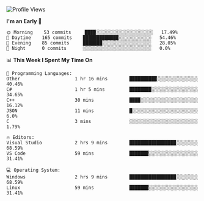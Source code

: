 <!--START_SECTION:waka-->
![Profile Views](http://img.shields.io/badge/Profile%20Views-49-blue)

**I'm an Early 🐤** 

```text
🌞 Morning    53 commits     ████░░░░░░░░░░░░░░░░░░░░░   17.49% 
🌆 Daytime    165 commits    █████████████░░░░░░░░░░░░   54.46% 
🌃 Evening    85 commits     ███████░░░░░░░░░░░░░░░░░░   28.05% 
🌙 Night      0 commits      ░░░░░░░░░░░░░░░░░░░░░░░░░   0.0%

```


📊 **This Week I Spent My Time On** 

```text
💬 Programming Languages: 
Other                    1 hr 16 mins        ██████████░░░░░░░░░░░░░░░   40.46% 
C#                       1 hr 5 mins         ████████░░░░░░░░░░░░░░░░░   34.65% 
C++                      30 mins             ████░░░░░░░░░░░░░░░░░░░░░   16.12% 
JSON                     11 mins             █░░░░░░░░░░░░░░░░░░░░░░░░   6.0% 
C                        3 mins              ░░░░░░░░░░░░░░░░░░░░░░░░░   1.79%

🔥 Editors: 
Visual Studio            2 hrs 9 mins        █████████████████░░░░░░░░   68.59% 
VS Code                  59 mins             ███████░░░░░░░░░░░░░░░░░░   31.41%

💻 Operating System: 
Windows                  2 hrs 9 mins        █████████████████░░░░░░░░   68.59% 
Linux                    59 mins             ███████░░░░░░░░░░░░░░░░░░   31.41%

```


<!--END_SECTION:waka-->
